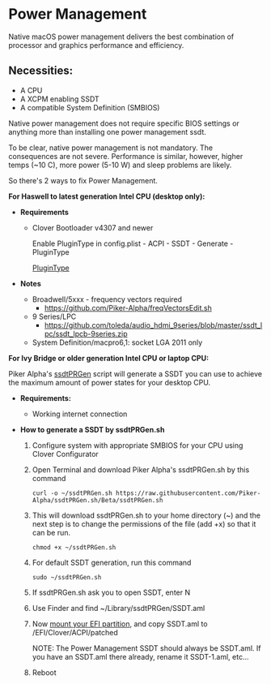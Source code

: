 # Power Management

Native macOS power management delivers the best combination of processor and graphics performance and efficiency. 

## Necessities:
* A CPU 
* A XCPM enabling SSDT
* A compatible System Definition (SMBIOS) 

Native power management does not require specific BIOS settings or anything more than installing one power management ssdt.

To be clear, native power management is not mandatory. The consequences are not severe. Performance is similar, however, higher temps (~10 C), more power (5-10 W) and sleep problems are likely.

So there's 2 ways to fix Power Management.

**For Haswell to latest generation Intel CPU (desktop only):**

- **Requirements**

  - Clover Bootloader v4307 and newer

    Enable PluginType in config.plist - ACPI - SSDT - Generate - PluginType

    [PluginType](https://i.imgur.com/0ut6Ule.png)

- **Notes**

  - Broadwell/5xxx - frequency vectors required
    - https://github.com/Piker-Alpha/freqVectorsEdit.sh
  - 9 Series/LPC
    - https://github.com/toleda/audio_hdmi_9series/blob/master/ssdt_lpc/ssdt_lpcb-9series.zip
  - System Definition/macpro6,1: socket LGA 2011 only

**For Ivy Bridge or older generation Intel CPU or laptop CPU:**

Piker Alpha's [ssdtPRGen](https://github.com/Piker-Alpha/ssdtPRGen.sh) script will generate a SSDT you can use to achieve the maximum amount of power states for your desktop CPU.

- **Requirements:**

  - Working internet connection

- **How to generate a SSDT by ssdtPRGen.sh**

  1. Configure system with appropriate SMBIOS for your CPU using Clover Configurator

  2. Open Terminal and download Piker Alpha's ssdtPRGen.sh by this command

     ```
     curl -o ~/ssdtPRGen.sh https://raw.githubusercontent.com/Piker-Alpha/ssdtPRGen.sh/Beta/ssdtPRGen.sh
     ```

  3. This will download ssdtPRGen.sh to your home directory (~) and the next step is to change the permissions of the file (add +x) so that it can be run.

     ```
     chmod +x ~/ssdtPRGen.sh
     ```

  4. For default SSDT generation, run this command

     ```
     sudo ~/ssdtPRGen.sh
     ```

  5. If ssdtPRGen.sh ask you to open SSDT, enter N

  6. Use Finder and find ~/Library/ssdtPRGen/SSDT.aml

  7. Now [mount your EFI partition](https://github.com/camielverdult/Ramblings-of-a-hackintosher-High-Sierra/blob/master/Tips.md#how-to-mount-efi), and copy SSDT.aml to /EFI/Clover/ACPI/patched

     NOTE: The Power Management SSDT should always be SSDT.aml. If you have an SSDT.aml there already, rename it SSDT-1.aml, etc...

  8. Reboot

